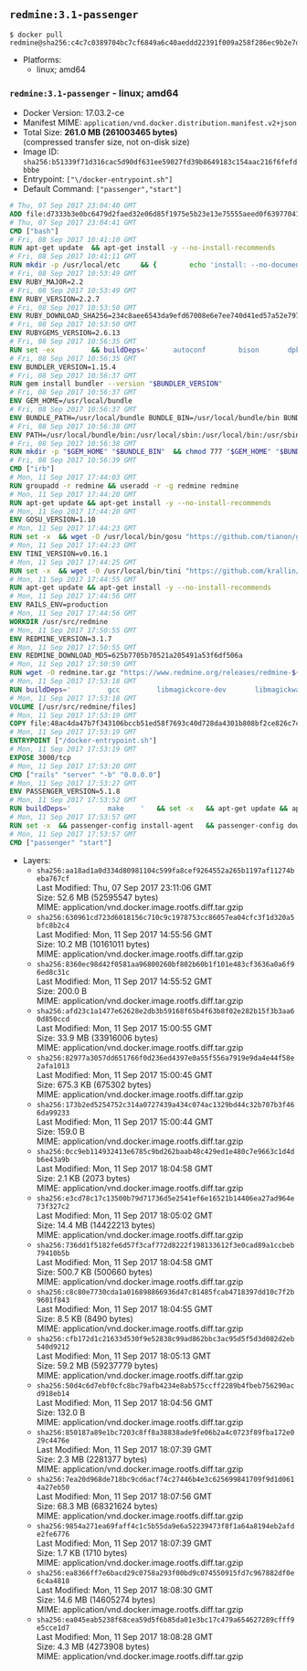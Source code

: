 ## `redmine:3.1-passenger`

```console
$ docker pull redmine@sha256:c4c7c0389704bc7cf6849a6c40aeddd22391f009a258f286ec9b2e7d2c653485
```

-	Platforms:
	-	linux; amd64

### `redmine:3.1-passenger` - linux; amd64

-	Docker Version: 17.03.2-ce
-	Manifest MIME: `application/vnd.docker.distribution.manifest.v2+json`
-	Total Size: **261.0 MB (261003465 bytes)**  
	(compressed transfer size, not on-disk size)
-	Image ID: `sha256:b51339f71d316cac5d90df631ee59027fd39b8649183c154aac216f6fefdbbbe`
-	Entrypoint: `["\/docker-entrypoint.sh"]`
-	Default Command: `["passenger","start"]`

```dockerfile
# Thu, 07 Sep 2017 23:04:40 GMT
ADD file:d7333b3e0bc6479d2faed32e06d85f1975e5b23e13e75555aeed0f639770413b in / 
# Thu, 07 Sep 2017 23:04:41 GMT
CMD ["bash"]
# Fri, 08 Sep 2017 10:41:10 GMT
RUN apt-get update 	&& apt-get install -y --no-install-recommends 		bzip2 		ca-certificates 		libffi-dev 		libgdbm3 		libssl-dev 		libyaml-dev 		procps 		zlib1g-dev 	&& rm -rf /var/lib/apt/lists/*
# Fri, 08 Sep 2017 10:41:11 GMT
RUN mkdir -p /usr/local/etc 	&& { 		echo 'install: --no-document'; 		echo 'update: --no-document'; 	} >> /usr/local/etc/gemrc
# Fri, 08 Sep 2017 10:53:49 GMT
ENV RUBY_MAJOR=2.2
# Fri, 08 Sep 2017 10:53:49 GMT
ENV RUBY_VERSION=2.2.7
# Fri, 08 Sep 2017 10:53:50 GMT
ENV RUBY_DOWNLOAD_SHA256=234c8aee6543da9efd67008e6e7ee740d41ed57a52e797f65043c3b5ec3bcb53
# Fri, 08 Sep 2017 10:53:50 GMT
ENV RUBYGEMS_VERSION=2.6.13
# Fri, 08 Sep 2017 10:56:35 GMT
RUN set -ex 		&& buildDeps=' 		autoconf 		bison 		dpkg-dev 		gcc 		libbz2-dev 		libgdbm-dev 		libglib2.0-dev 		libncurses-dev 		libreadline-dev 		libxml2-dev 		libxslt-dev 		make 		ruby 		wget 		xz-utils 	' 	&& apt-get update 	&& apt-get install -y --no-install-recommends $buildDeps 	&& rm -rf /var/lib/apt/lists/* 		&& wget -O ruby.tar.xz "https://cache.ruby-lang.org/pub/ruby/${RUBY_MAJOR%-rc}/ruby-$RUBY_VERSION.tar.xz" 	&& echo "$RUBY_DOWNLOAD_SHA256 *ruby.tar.xz" | sha256sum -c - 		&& mkdir -p /usr/src/ruby 	&& tar -xJf ruby.tar.xz -C /usr/src/ruby --strip-components=1 	&& rm ruby.tar.xz 		&& cd /usr/src/ruby 		&& { 		echo '#define ENABLE_PATH_CHECK 0'; 		echo; 		cat file.c; 	} > file.c.new 	&& mv file.c.new file.c 		&& autoconf 	&& gnuArch="$(dpkg-architecture --query DEB_BUILD_GNU_TYPE)" 	&& ./configure 		--build="$gnuArch" 		--disable-install-doc 		--enable-shared 	&& make -j "$(nproc)" 	&& make install 		&& dpkg-query --show --showformat '${package}\n' 		| grep -P '^libreadline\d+$' 		| xargs apt-mark manual 	&& apt-get purge -y --auto-remove $buildDeps 	&& cd / 	&& rm -r /usr/src/ruby 		&& gem update --system "$RUBYGEMS_VERSION"
# Fri, 08 Sep 2017 10:56:35 GMT
ENV BUNDLER_VERSION=1.15.4
# Fri, 08 Sep 2017 10:56:37 GMT
RUN gem install bundler --version "$BUNDLER_VERSION"
# Fri, 08 Sep 2017 10:56:37 GMT
ENV GEM_HOME=/usr/local/bundle
# Fri, 08 Sep 2017 10:56:37 GMT
ENV BUNDLE_PATH=/usr/local/bundle BUNDLE_BIN=/usr/local/bundle/bin BUNDLE_SILENCE_ROOT_WARNING=1 BUNDLE_APP_CONFIG=/usr/local/bundle
# Fri, 08 Sep 2017 10:56:38 GMT
ENV PATH=/usr/local/bundle/bin:/usr/local/sbin:/usr/local/bin:/usr/sbin:/usr/bin:/sbin:/bin
# Fri, 08 Sep 2017 10:56:38 GMT
RUN mkdir -p "$GEM_HOME" "$BUNDLE_BIN" 	&& chmod 777 "$GEM_HOME" "$BUNDLE_BIN"
# Fri, 08 Sep 2017 10:56:39 GMT
CMD ["irb"]
# Mon, 11 Sep 2017 17:44:03 GMT
RUN groupadd -r redmine && useradd -r -g redmine redmine
# Mon, 11 Sep 2017 17:44:20 GMT
RUN apt-get update && apt-get install -y --no-install-recommends 		ca-certificates 		wget 	&& rm -rf /var/lib/apt/lists/*
# Mon, 11 Sep 2017 17:44:20 GMT
ENV GOSU_VERSION=1.10
# Mon, 11 Sep 2017 17:44:23 GMT
RUN set -x 	&& wget -O /usr/local/bin/gosu "https://github.com/tianon/gosu/releases/download/$GOSU_VERSION/gosu-$(dpkg --print-architecture)" 	&& wget -O /usr/local/bin/gosu.asc "https://github.com/tianon/gosu/releases/download/$GOSU_VERSION/gosu-$(dpkg --print-architecture).asc" 	&& export GNUPGHOME="$(mktemp -d)" 	&& gpg --keyserver ha.pool.sks-keyservers.net --recv-keys B42F6819007F00F88E364FD4036A9C25BF357DD4 	&& gpg --batch --verify /usr/local/bin/gosu.asc /usr/local/bin/gosu 	&& rm -r "$GNUPGHOME" /usr/local/bin/gosu.asc 	&& chmod +x /usr/local/bin/gosu 	&& gosu nobody true
# Mon, 11 Sep 2017 17:44:23 GMT
ENV TINI_VERSION=v0.16.1
# Mon, 11 Sep 2017 17:44:25 GMT
RUN set -x 	&& wget -O /usr/local/bin/tini "https://github.com/krallin/tini/releases/download/$TINI_VERSION/tini-$(dpkg --print-architecture)" 	&& wget -O /usr/local/bin/tini.asc "https://github.com/krallin/tini/releases/download/$TINI_VERSION/tini-$(dpkg --print-architecture).asc" 	&& export GNUPGHOME="$(mktemp -d)" 	&& gpg --keyserver ha.pool.sks-keyservers.net --recv-keys 6380DC428747F6C393FEACA59A84159D7001A4E5 	&& gpg --batch --verify /usr/local/bin/tini.asc /usr/local/bin/tini 	&& rm -r "$GNUPGHOME" /usr/local/bin/tini.asc 	&& chmod +x /usr/local/bin/tini 	&& tini -h
# Mon, 11 Sep 2017 17:44:55 GMT
RUN apt-get update && apt-get install -y --no-install-recommends 		imagemagick 		libmysqlclient18 		libpq5 		libsqlite3-0 				bzr 		git 		mercurial 		openssh-client 		subversion 	&& rm -rf /var/lib/apt/lists/*
# Mon, 11 Sep 2017 17:44:56 GMT
ENV RAILS_ENV=production
# Mon, 11 Sep 2017 17:44:56 GMT
WORKDIR /usr/src/redmine
# Mon, 11 Sep 2017 17:50:55 GMT
ENV REDMINE_VERSION=3.1.7
# Mon, 11 Sep 2017 17:50:55 GMT
ENV REDMINE_DOWNLOAD_MD5=625b7705b70521a205491a53f6df506a
# Mon, 11 Sep 2017 17:50:59 GMT
RUN wget -O redmine.tar.gz "https://www.redmine.org/releases/redmine-${REDMINE_VERSION}.tar.gz" 	&& echo "$REDMINE_DOWNLOAD_MD5 redmine.tar.gz" | md5sum -c - 	&& tar -xvf redmine.tar.gz --strip-components=1 	&& rm redmine.tar.gz files/delete.me log/delete.me 	&& mkdir -p tmp/pdf public/plugin_assets 	&& chown -R redmine:redmine ./
# Mon, 11 Sep 2017 17:53:18 GMT
RUN buildDeps=' 		gcc 		libmagickcore-dev 		libmagickwand-dev 		libmysqlclient-dev 		libpq-dev 		libsqlite3-dev 		make 		patch 	' 	&& set -ex 	&& apt-get update && apt-get install -y $buildDeps --no-install-recommends 	&& rm -rf /var/lib/apt/lists/* 	&& bundle install --without development test 	&& for adapter in mysql2 postgresql sqlite3; do 		echo "$RAILS_ENV:" > ./config/database.yml; 		echo "  adapter: $adapter" >> ./config/database.yml; 		bundle install --without development test; 		cp Gemfile.lock "Gemfile.lock.${adapter}"; 	done 	&& rm ./config/database.yml 	&& apt-get purge -y --auto-remove $buildDeps
# Mon, 11 Sep 2017 17:53:18 GMT
VOLUME [/usr/src/redmine/files]
# Mon, 11 Sep 2017 17:53:19 GMT
COPY file:48ac4da47b7f343106bccb51ed58f7693c40d728da4301b808bf2ce826c7c41d in / 
# Mon, 11 Sep 2017 17:53:19 GMT
ENTRYPOINT ["/docker-entrypoint.sh"]
# Mon, 11 Sep 2017 17:53:19 GMT
EXPOSE 3000/tcp
# Mon, 11 Sep 2017 17:53:20 GMT
CMD ["rails" "server" "-b" "0.0.0.0"]
# Mon, 11 Sep 2017 17:53:27 GMT
ENV PASSENGER_VERSION=5.1.8
# Mon, 11 Sep 2017 17:53:52 GMT
RUN buildDeps=' 		make 	' 	&& set -x 	&& apt-get update && apt-get install -y --no-install-recommends $buildDeps && rm -rf /var/lib/apt/lists/* 	&& gem install passenger --version "$PASSENGER_VERSION" 	&& apt-get purge -y --auto-remove $buildDeps
# Mon, 11 Sep 2017 17:53:57 GMT
RUN set -x 	&& passenger-config install-agent 	&& passenger-config download-nginx-engine
# Mon, 11 Sep 2017 17:53:57 GMT
CMD ["passenger" "start"]
```

-	Layers:
	-	`sha256:aa18ad1a0d334d80981104c599fa8cef9264552a265b1197af11274beba767cf`  
		Last Modified: Thu, 07 Sep 2017 23:11:06 GMT  
		Size: 52.6 MB (52595547 bytes)  
		MIME: application/vnd.docker.image.rootfs.diff.tar.gzip
	-	`sha256:630961cd723d6018156c710c9c1978753cc86057ea04cfc3f1d320a5bfc8b2c4`  
		Last Modified: Mon, 11 Sep 2017 14:55:56 GMT  
		Size: 10.2 MB (10161011 bytes)  
		MIME: application/vnd.docker.image.rootfs.diff.tar.gzip
	-	`sha256:8360ec98d42f0581aa96800260bf802b60b1f101e483cf3636a0a6f96ed8c31c`  
		Last Modified: Mon, 11 Sep 2017 14:55:52 GMT  
		Size: 200.0 B  
		MIME: application/vnd.docker.image.rootfs.diff.tar.gzip
	-	`sha256:afd23c1a1477e62628e2db3b59168f65b4f63b8f02e282b15f3b3aa60d850ccd`  
		Last Modified: Mon, 11 Sep 2017 15:00:55 GMT  
		Size: 33.9 MB (33916006 bytes)  
		MIME: application/vnd.docker.image.rootfs.diff.tar.gzip
	-	`sha256:82977a3057dd651766f0d236ed4397e0a55f556a7919e9da4e44f58e2afa1013`  
		Last Modified: Mon, 11 Sep 2017 15:00:45 GMT  
		Size: 675.3 KB (675302 bytes)  
		MIME: application/vnd.docker.image.rootfs.diff.tar.gzip
	-	`sha256:173b2ed5254752c314a0727439a434c074ac1329bd44c32b707b3f466da99233`  
		Last Modified: Mon, 11 Sep 2017 15:00:44 GMT  
		Size: 159.0 B  
		MIME: application/vnd.docker.image.rootfs.diff.tar.gzip
	-	`sha256:0cc9eb114932413e6785c9bd262baab48c429ed1e480c7e9663c1d4db6e43a9b`  
		Last Modified: Mon, 11 Sep 2017 18:04:58 GMT  
		Size: 2.1 KB (2073 bytes)  
		MIME: application/vnd.docker.image.rootfs.diff.tar.gzip
	-	`sha256:e3cd78c17c13500b79d71736d5e2541ef6e16521b14406ea27ad964e73f327c2`  
		Last Modified: Mon, 11 Sep 2017 18:05:02 GMT  
		Size: 14.4 MB (14422213 bytes)  
		MIME: application/vnd.docker.image.rootfs.diff.tar.gzip
	-	`sha256:736dd1f5182fe6d57f3caf772d8222f198133612f3e0cad89a1ccbeb79410b5b`  
		Last Modified: Mon, 11 Sep 2017 18:04:58 GMT  
		Size: 500.7 KB (500660 bytes)  
		MIME: application/vnd.docker.image.rootfs.diff.tar.gzip
	-	`sha256:c8c80e7730cda1a016898866936d47c81485fcab4718397dd10c7f2b9601f843`  
		Last Modified: Mon, 11 Sep 2017 18:04:55 GMT  
		Size: 8.5 KB (8490 bytes)  
		MIME: application/vnd.docker.image.rootfs.diff.tar.gzip
	-	`sha256:cfb172d1c21633d530f9e52838c99ad862bbc3ac95d5f5d3d082d2eb540d9212`  
		Last Modified: Mon, 11 Sep 2017 18:05:13 GMT  
		Size: 59.2 MB (59237779 bytes)  
		MIME: application/vnd.docker.image.rootfs.diff.tar.gzip
	-	`sha256:50d4c6d7ebf0cfc8bc79afb4234e8ab575ccff2289b4fbeb756290acd918eb14`  
		Last Modified: Mon, 11 Sep 2017 18:04:56 GMT  
		Size: 132.0 B  
		MIME: application/vnd.docker.image.rootfs.diff.tar.gzip
	-	`sha256:850187a89e1bc7203c8ff8a38838ade9fe06b2a4c0723f89fba172e029c4476e`  
		Last Modified: Mon, 11 Sep 2017 18:07:39 GMT  
		Size: 2.3 MB (2281377 bytes)  
		MIME: application/vnd.docker.image.rootfs.diff.tar.gzip
	-	`sha256:7ea20d968de718bc9cd6acf74c27446b4e3c625699841709f9d1d0614a27eb50`  
		Last Modified: Mon, 11 Sep 2017 18:07:56 GMT  
		Size: 68.3 MB (68321624 bytes)  
		MIME: application/vnd.docker.image.rootfs.diff.tar.gzip
	-	`sha256:9854a271ea69faff4c1c5b55da9e6a52239473f8f1a64a8194eb2afde2fe6776`  
		Last Modified: Mon, 11 Sep 2017 18:07:39 GMT  
		Size: 1.7 KB (1710 bytes)  
		MIME: application/vnd.docker.image.rootfs.diff.tar.gzip
	-	`sha256:ea8366ff7e6bacd29c0758a293f00bd9c074550915fd7c967882df0e6c4a4818`  
		Last Modified: Mon, 11 Sep 2017 18:08:30 GMT  
		Size: 14.6 MB (14605274 bytes)  
		MIME: application/vnd.docker.image.rootfs.diff.tar.gzip
	-	`sha256:ea045eab5238f68cea59d5f6b85da01e3bc17c479a654627289cfff9e5cce1d7`  
		Last Modified: Mon, 11 Sep 2017 18:08:28 GMT  
		Size: 4.3 MB (4273908 bytes)  
		MIME: application/vnd.docker.image.rootfs.diff.tar.gzip
